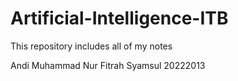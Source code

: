 # Artificial-Intelligence-ITB

This repository includes all of my notes

Andi Muhammad Nur Fitrah Syamsul
20222013

